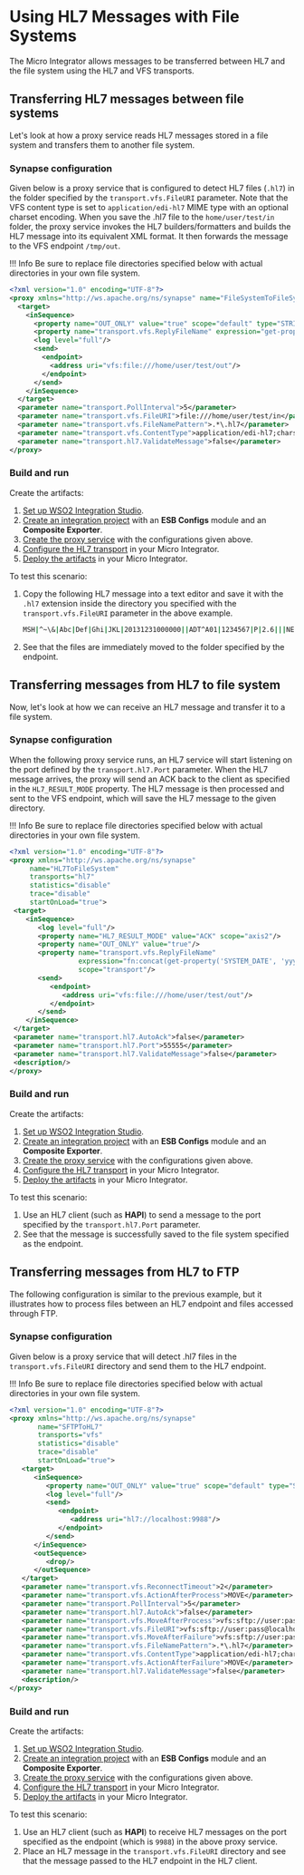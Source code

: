 # Using HL7 Messages with File Systems

The Micro Integrator allows messages to be transferred between HL7 and the file system using the HL7 
and VFS transports.

## Transferring HL7 messages between file systems

Let's look at how a proxy service reads HL7 messages stored in a file system and transfers them to another file system.

### Synapse configuration

Given below is a proxy service that is configured to detect HL7 files (`.hl7`) in the folder specified by the `transport.vfs.FileURI` parameter. Note that the VFS content type is set to `application/edi-hl7` MIME type with an optional charset encoding. When you save the .hl7 file to the `home/user/test/in` folder, the proxy service invokes the HL7 builders/formatters and builds the HL7 message into its equivalent XML format. It then forwards the message to the VFS endpoint `/tmp/out`.

!!! Info
    Be sure to replace file directories specified below with actual directories in your own file system.

```xml
<?xml version="1.0" encoding="UTF-8"?>
<proxy xmlns="http://ws.apache.org/ns/synapse" name="FileSystemToFileSystem" transports="vfs">
  <target>
    <inSequence>
      <property name="OUT_ONLY" value="true" scope="default" type="STRING"/>
      <property name="transport.vfs.ReplyFileName" expression="get-property('transport','FILE_NAME')" scope="transport" type="STRING"/>
      <log level="full"/>
      <send>
        <endpoint>
          <address uri="vfs:file:///home/user/test/out"/>
        </endpoint>
      </send>
    </inSequence>
  </target>
  <parameter name="transport.PollInterval">5</parameter>
  <parameter name="transport.vfs.FileURI">file:///home/user/test/in</parameter>
  <parameter name="transport.vfs.FileNamePattern">.*\.hl7</parameter>
  <parameter name="transport.vfs.ContentType">application/edi-hl7;charset="iso-8859-15"</parameter>
  <parameter name="transport.hl7.ValidateMessage">false</parameter>
</proxy>
```

### Build and run

Create the artifacts:

1. [Set up WSO2 Integration Studio]({{base_path}}/develop/installing-wso2-integration-studio).
2. [Create an integration project]({{base_path}}/develop/create-integration-project) with an <b>ESB Configs</b> module and an <b>Composite Exporter</b>.
3. [Create the proxy service]({{base_path}}/develop/creating-artifacts/creating-a-proxy-service) with the configurations given above.
4. [Configure the HL7 transport]({{base_path}}/install-and-setup/setup/transport-configurations/configuring-transports/#configuring-the-hl7-transport) in your Micro Integrator.
5. [Deploy the artifacts]({{base_path}}/develop/deploy-artifacts) in your Micro Integrator.

To test this scenario:

1.	Copy the following HL7 message into a text editor and save it with the `.hl7` extension inside the directory you specified with the `transport.vfs.FileURI` parameter in the above example.

	```bash
	MSH|^~\&|Abc|Def|Ghi|JKL|20131231000000||ADT^A01|1234567|P|2.6|||NE|NE|CH|
	```
	
2.	See that the files are immediately moved to the folder specified by the endpoint.

## Transferring messages from HL7 to file system

Now, let's look at how we can receive an HL7 message and transfer it to a file system. 

### Synapse configuration

When the following proxy service runs, an HL7 service will start listening on the port defined by the `transport.hl7.Port` parameter. When the HL7 message arrives, the proxy will send an ACK back to the client as specified in the `HL7_RESULT_MODE` property. The HL7 message is then processed and sent to the VFS endpoint, which will save the HL7 message to the given directory.

!!! Info
    Be sure to replace file directories specified below with actual directories in your own file system. 

```xml
<?xml version="1.0" encoding="UTF-8"?>
<proxy xmlns="http://ws.apache.org/ns/synapse"
     name="HL7ToFileSystem"
     transports="hl7"
     statistics="disable"
     trace="disable"
     startOnLoad="true">
 <target>
    <inSequence>
       <log level="full"/>
       <property name="HL7_RESULT_MODE" value="ACK" scope="axis2"/>
       <property name="OUT_ONLY" value="true"/>
       <property name="transport.vfs.ReplyFileName"
                 expression="fn:concat(get-property('SYSTEM_DATE', 'yyyyMMdd.HHmmssSSS'), '.xml')"
                 scope="transport"/>
       <send>
          <endpoint>
             <address uri="vfs:file:///home/user/test/out"/>
          </endpoint>
       </send>
    </inSequence>
 </target>
 <parameter name="transport.hl7.AutoAck">false</parameter>
 <parameter name="transport.hl7.Port">55555</parameter>
 <parameter name="transport.hl7.ValidateMessage">false</parameter>
 <description/>
</proxy>
```

### Build and run

Create the artifacts:

1. [Set up WSO2 Integration Studio]({{base_path}}/develop/installing-wso2-integration-studio).
2. [Create an integration project]({{base_path}}/develop/create-integration-project) with an <b>ESB Configs</b> module and an <b>Composite Exporter</b>.
3. [Create the proxy service]({{base_path}}/develop/creating-artifacts/creating-a-proxy-service) with the configurations given above.
4. [Configure the HL7 transport]({{base_path}}/install-and-setup/setup/transport-configurations/configuring-transports/#configuring-the-hl7-transport) in your Micro Integrator.
5. [Deploy the artifacts]({{base_path}}/develop/deploy-artifacts) in your Micro Integrator.

To test this scenario: 

1.	Use an HL7 client (such as <b>HAPI</b>) to send a message to the port specified by the `transport.hl7.Port` parameter. 
2.	See that the message is successfully saved to the file system specified as the endpoint.

## Transferring messages from HL7 to FTP

The following configuration is similar to the previous example, but it illustrates how to process files between an HL7 endpoint and files accessed through FTP.

### Synapse configuration

Given below is a proxy service that will detect .hl7 files in the `transport.vfs.FileURI` directory and send them to the HL7 endpoint.

!!! Info
    Be sure to replace file directories specified below with actual directories in your own file system.

```xml
<?xml version="1.0" encoding="UTF-8"?>
<proxy xmlns="http://ws.apache.org/ns/synapse"
       name="SFTPToHL7"
       transports="vfs"
       statistics="disable"
       trace="disable"
       startOnLoad="true">
   <target>
      <inSequence>
         <property name="OUT_ONLY" value="true" scope="default" type="STRING"/>
         <log level="full"/>
         <send>
            <endpoint>
               <address uri="hl7://localhost:9988"/>
            </endpoint>
         </send>
      </inSequence>
      <outSequence>
         <drop/>
      </outSequence>
   </target>
   <parameter name="transport.vfs.ReconnectTimeout">2</parameter>
   <parameter name="transport.vfs.ActionAfterProcess">MOVE</parameter>
   <parameter name="transport.PollInterval">5</parameter>
   <parameter name="transport.hl7.AutoAck">false</parameter>
   <parameter name="transport.vfs.MoveAfterProcess">vfs:sftp://user:pass@localhost/vfs/out</parameter>
   <parameter name="transport.vfs.FileURI">vfs:sftp://user:pass@localhost/vfs/in</parameter>
   <parameter name="transport.vfs.MoveAfterFailure">vfs:sftp://user:pass@localhost/vfs/failed</parameter>
   <parameter name="transport.vfs.FileNamePattern">.*\.hl7</parameter>
   <parameter name="transport.vfs.ContentType">application/edi-hl7;charset="iso-8859-15"</parameter>
   <parameter name="transport.vfs.ActionAfterFailure">MOVE</parameter>
   <parameter name="transport.hl7.ValidateMessage">false</parameter>
   <description/>
</proxy>
```

### Build and run

Create the artifacts:

1. [Set up WSO2 Integration Studio]({{base_path}}/develop/installing-wso2-integration-studio).
2. [Create an integration project]({{base_path}}/develop/create-integration-project) with an <b>ESB Configs</b> module and an <b>Composite Exporter</b>.
3. [Create the proxy service]({{base_path}}/develop/creating-artifacts/creating-a-proxy-service) with the configurations given above.
4. [Configure the HL7 transport]({{base_path}}/install-and-setup/setup/transport-configurations/configuring-transports/#configuring-the-hl7-transport) in your Micro Integrator.
5. [Deploy the artifacts]({{base_path}}/develop/deploy-artifacts) in your Micro Integrator.

To test this scenario: 

1.	Use an HL7 client (such as <b>HAPI</b>) to receive HL7 messages on the port specified as the endpoint (which is `9988`) in the above proxy service. 
2.	Place an HL7 message in the `transport.vfs.FileURI` directory and see that the message passed to the HL7 endpoint in the HL7 client.
